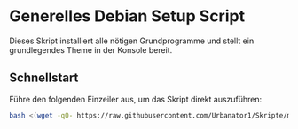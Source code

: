 # Generelles Debian Setup Script

Dieses Skript installiert alle nötigen Grundprogramme und stellt ein grundlegendes Theme in der Konsole bereit.

## Schnellstart

Führe den folgenden Einzeiler aus, um das Skript direkt auszuführen:

```bash
bash <(wget -qO- https://raw.githubusercontent.com/Urbanator1/Skripte/main/Debian/Basic_Install/setup.sh)
